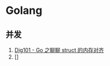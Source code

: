 # Golang

## 并发

1. [Dig101 - Go 之聊聊 struct 的内存对齐](https://xie.infoq.cn/article/e87f45801f8b694babe5db07e)
2. []
